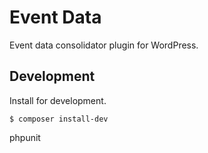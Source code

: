 # Event Data

Event data consolidator plugin for WordPress.

## Development

Install for development.
```console
$ composer install-dev
```
phpunit
